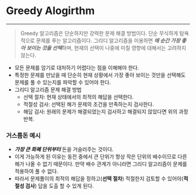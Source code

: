 # Greedy Alogirthm
---
> Greedy 알고리즘은 단순하지만 강력한 문제 해결 방법이다. 단순 무식하게 탐욕적으로 문제를 푸는 알고리즘이다.
그리디 알고리즘을 이용하면 ***매 순간 가장 좋아 보이는 것을 선택***하며, 현재의 선택이 나중에 미칠 영향에 대해서는 고려하지 않는다.

- 모든 문제를 암기로 대처하기 어렵다는 점을 이해해야 한다.
- 특정한 문제를 만났을 때 단순히 현재 상황에서 가장 좋아 보이는 것만을 선택해도 문제를 풀 수 있는지를 파악할 수 있어야 한다.
- 그리디 알고리즘 문제 해결 방법
  - 선택 절차: 현재 상태에서의 최적의 해답을 선택한다.
  - 적절성 검사: 선택된 해가 문제의 조건을 만족하는지 검사한다.
  - 해답 검사: 원래의 문제가 해결되었는지 검사하고 해결되지 않았다면 위의 과정 반복.

### 거스름돈 예시
- ***가장 큰 화폐 단위부터*** 돈을 거슬러주는 것이다.
- 이게 가능하게 된 이유는 동전 중에서 큰 단위가 항상 작은 단위의 배수이므로 다른 해가 나올 수 없기 때문이다. 만약 배수 관계가 아니라면 그리디 알고리즘이 문제를 적용하여 풀 수 없다.
- 따라서 문제풀이의 최적의 해답을 정하고(**선택 절차**) 적절한지 검토할 수 있어야(**적절성 검사**) 답을 도출 할 수 있게 된다.